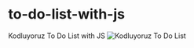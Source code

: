 # to-do-list-with-js
Kodluyoruz To Do List with JS
![Kodluyoruz To Do List](https://user-images.githubusercontent.com/113183535/211142936-16b31883-2ab9-45a7-a8c9-a3543990072c.png)

